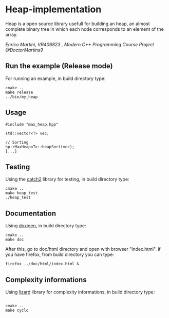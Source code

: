 # Heap-implementation
Heap is a open source library usefull for building an heap, an almost complete binary tree in which each node corresponds to an element of the array.

*Enrico Martini, VR406823 , Modern C++ Programming Course Project*
*@DoctorMartins9*

## Run the example (Release mode)
For running an example, in build directory type:

```
cmake ..
make release
../bin/my_heap

```


## Usage
```
#include "max_heap.hpp"

std::vector<T> vec;

// Sorting 
hp::MaxHeap<T>::heapSort(vec);
[...]

```

## Testing
Using the [catch2](https://github.com/catchorg/Catch2) library for testing, in build directory type:

```
cmake ..
make heap_test
./heap_test
```

## Documentation
Using [doxigen](http://www.doxygen.nl/), in build directory type:
```
cmake ..
make doc
```
After this, go to doc/html directory and open with browser "index.html". if you have firefox, from build directory you can type:
```
firefox ../doc/html/index.html &
```

## Complexity informations
Using [lizard](https://pypi.org/project/lizard/) library for complexity informations, in build directory type:

```

cmake ..
make cyclo

```
